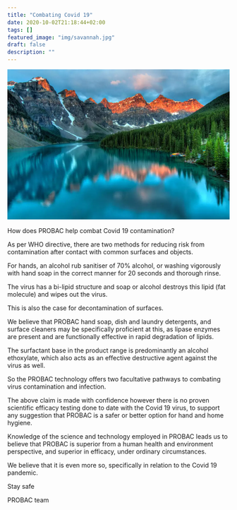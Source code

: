 ```yaml
---
title: "Combating Covid 19"
date: 2020-10-02T21:18:44+02:00
tags: []
featured_image: "img/savannah.jpg"
draft: false
description: ""
---
```



![Alt text](/images/fiord1.webp)

How does PROBAC help combat Covid 19 contamination?

As per WHO directive, there are two methods for reducing risk from contamination after contact with common surfaces and objects.

For hands, an alcohol rub sanitiser of 70% alcohol, or washing vigorously with hand soap in the correct manner for 20 seconds and thorough rinse.

The virus has a bi-lipid structure and soap or alcohol destroys this lipid (fat molecule) and wipes out the virus.

This is also the case for decontamination of surfaces.

We believe that PROBAC hand soap, dish and laundry detergents, and surface cleaners may be specifically proficient at this, as lipase enzymes are present and are functionally effective in rapid degradation of lipids.

The surfactant base in the product range is predominantly an alcohol ethoxylate, which also acts as an effective destructive agent against the virus as well.

So the PROBAC technology offers two facultative pathways to combating virus contamination and infection.

The above claim is made with confidence however there is no proven scientific efficacy testing done to date with the Covid 19 virus, to support any suggestion that PROBAC is a safer or better option for hand and home hygiene.

Knowledge of the science and technology employed in PROBAC leads us to believe that PROBAC is superior from a human health and environment perspective, and superior in efficacy, under ordinary circumstances.

We believe that it is even more so, specifically in relation to the Covid 19 pandemic.

Stay safe

PROBAC team
